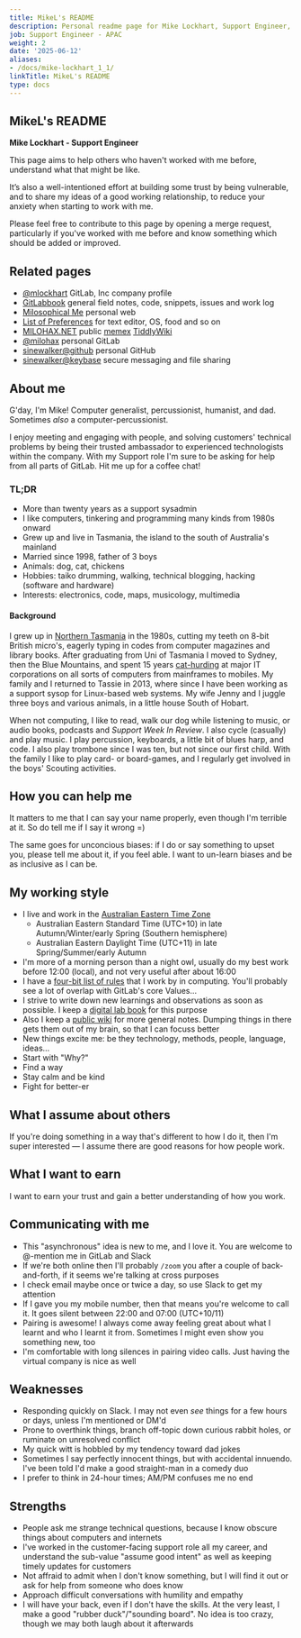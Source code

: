 ```yaml
---
title: MikeL's README
description: Personal readme page for Mike Lockhart, Support Engineer, GitLab
job: Support Engineer - APAC
weight: 2
date: '2025-06-12'
aliases:
- /docs/mike-lockhart_1_1/
linkTitle: MikeL's README
type: docs
---
```


<!-- This template will help you build out your very own GitLab README, a great tool for transparently letting others know what it's like to work with you, and how you prefer to be communicated with. Each section is optional. You can remove those you aren't comfortable filling out, and add sections that are germane to you. -->

## MikeL's README

**Mike Lockhart - Support Engineer**

This page aims to help others who haven't worked with me before, understand what that might be like.

It’s also a well-intentioned effort at building some trust by being vulnerable, and to share my ideas of a good working relationship, to reduce your anxiety when starting to work with me.

Please feel free to contribute to this page by opening a merge request, particularly if you've worked with me before and know something which should be added or improved.

## Related pages

* [@mlockhart](https://gitlab.com/mlockhart) GitLab, Inc company profile
* [GitLabbook](https://gitlab.com/mlockhart/lab) general field notes, code, snippets, issues and work log
* [Milosophical Me](https://milosophical.me) personal web
* [List of Preferences](https://milosophical.me/pg/preferences.html) for text editor, OS, food and so on
* [MILOHAX.NET](https://milohax.net) public [memex](https://en.wikipedia.org/wiki/Memex) [TiddlyWiki](https://en.wikipedia.org/wiki/TiddlyWiki)
* [@milohax](https://gitlab.com/milohax) personal GitLab
* [sinewalker@github](https://github.com/sinewalker) personal GitHub
* [sinewalker@keybase](https://keybase.io/sinewalker) secure messaging and file sharing

## About me

<!-- Consider embedding a video of you working or being interviewed, along with 5-10 bullet points outlining interesting tidbits about you and your interests. Focus these on non-work attributes. Also, add detail on what GitLab values and sub-values resonate most with you. This enables ice-breakers to occur ahead of meetings. -->

G'day, I'm Mike! Computer generalist, percussionist, humanist, and dad. Sometimes _also_ a computer-percussionist.

I enjoy meeting and engaging with people, and solving customers' technical problems by being their trusted ambassador to experienced technologists within the company. With my Support role I'm sure to be asking for help from all parts of GitLab. Hit me up for a coffee chat!

### TL;DR

* More than twenty years as a support sysadmin
* I like computers, tinkering and programming many kinds from 1980s onward
* Grew up and live in Tasmania, the island to the south of Australia's mainland
* Married since 1998, father of 3 boys
* Animals: dog, cat, chickens
* Hobbies: taiko drumming, walking, technical blogging, hacking (software and hardware)
* Interests: electronics, code, maps, musicology, multimedia

#### Background

I grew up in [Northern Tasmania](https://www.google.com/maps/@-40.6667943,146.3199683,6z) in the 1980s, cutting my teeth on 8-bit British micro's, eagerly typing in codes from computer magazines and library books. After graduating from Uni of Tasmania I moved to Sydney, then the Blue Mountains, and spent 15 years [cat-hurding](https://www.youtube.com/watch?v=Ns_eDz3PUaI) at major IT corporations on all sorts of computers from mainframes to mobiles. My family and I returned to Tassie in 2013, where since I have been working as a support sysop for Linux-based web systems. My wife Jenny and I juggle three boys and various animals, in a little house South of Hobart.

When not computing, I like to read, walk our dog while listening to music, or audio books, podcasts and _Support Week In Review_. I also cycle (casually) and play music. I play percussion, keyboards, a little bit of blues harp, and code. I also play trombone since I was ten, but not since our first child. With the family I like to play card- or board-games, and I regularly get involved in the boys' Scouting activities.

## How you can help me

<!-- Add 5-10 bullet points on what others can do to make your life easier when working with you. Strive to include elements that are nonobvious, or that people would not typically think to ask or consult you about. This enables others to be more efficient in helping you in a way that feels like help. -->

It matters to me that I can say your name properly, even though I'm terrible at it. So do tell me if I say it wrong =)

The same goes for unconcious biases: if I do or say something to upset you, please tell me about it, if you feel able. I want to un-learn biases and be as inclusive as I can be.

## My working style

<!-- Add 5-10 bullets on how you prefer to work, interact with others, and learn. You may optionally include intel from Strength Deployment Inventory, Myers—Briggs, etc. This is most effective when you are precise and specific about your norms, assumptions, and expectations. If you are unsure what would be helpful here, ask your colleagues for their input. You may learn something from listening to outside perspective! -->

* I live and work in the [Australian Eastern Time Zone](https://www.timeanddate.com/worldclock/converter.html?iso=20200726T120000&p1=396)
  * Australian Eastern Standard Time (UTC+10) in late Autumn/Winter/early Spring (Southern hemisphere)
  * Australian Eastern Daylight Time (UTC+11) in late Spring/Summer/early Autumn
* I'm more of a morning person than a night owl, usually do my best work before 12:00 (local), and not very useful after about 16:00
* I have a [four-bit list of rules](https://milosophical.me/pg/4-bit-rules.html) that I work by in computing. You'll probably see a lot of overlap with GitLab's core Values&hellip;
* I strive to write down new learnings and observations as soon as possible. I keep a [digital lab book](https://gitlab.com/mlockhart/lab) for this purpose
* Also I keep a [public wiki](https://milohax.net) for more general notes. Dumping things in there gets them out of my brain, so that I can focuss better
* New things excite me: be they technology, methods, people, language, ideas&hellip;
* Start with "Why?"
* Find a way
* Stay calm and be kind
* Fight for better-er

## What I assume about others

<!-- Add 5-10 bullets on the assumptions you typically hold when working with others. Strive to be as open with these as possible, so others understand your perspective when engaging with you on projects. Remember, the honesty put forth in these answers enables others to be more understanding and empathetic. -->

If you're doing something in a way that's different to how I do it, then I'm super interested &mdash; I assume there are good reasons for how people work.

## What I want to earn

<!-- Consider 3-5 bullets on your goals for earning things like trust and respect, or a broader understanding of new topics. This enables others to understand what motivates you. -->

I want to earn your trust and gain a better understanding of how you work.

## Communicating with me

<!-- Consider 5-10 bullets on your communication preferences. This includes traditional styles such as verbal, textual, and visual, but you are encouraged to be precise. You can mention things like routine, availability, your travel habits, etc. This helps others understand why you communicate in the manner than you do, and it enables them to tailor their communication in a way that resonates most with you. -->

* This "asynchronous" idea is new to me, and I love it. You are welcome to @-mention me in GitLab and Slack
* If we're both online then I'll probably `/zoom` you after a couple of back-and-forth, if it seems we're talking at cross purposes
* I check email maybe once or twice a day, so use Slack to get my attention
* If I gave you my mobile number, then that means you're welcome to call it. It goes silent between 22:00 and 07:00 (UTC+10/11)
* Pairing is awesome! I always come away feeling great about what I learnt and who I learnt it from. Sometimes I might even show you something new, too
* I'm comfortable with long silences in pairing video calls. Just having the virtual company is nice as well

## Weaknesses

<!-- These may be covered in the above sections. If you prefer a section devoted to strengths and weaknesses, this will enable others to lean on your areas of published expertise and offer support in weak areas without passing judgment. -->

* Responding quickly on Slack. I may not even _see_ things for a few hours or days, unless I'm mentioned or DM'd
* Prone to overthink things, branch off-topic down curious rabbit holes, or ruminate on unresolved conflict
* My quick witt is hobbled by my tendency toward dad jokes
* Sometimes I say perfectly innocent things, but with accidental innuendo. I've been told I'd make a good straight-man in a comedy duo
* I prefer to think in 24-hour times; AM/PM confuses me no end

## Strengths

* People ask me strange technical questions, because I know obscure things about computers and internets
* I've worked in the customer-facing support role all my career, and understand the sub-value "assume good intent" as well as keeping timely updates for customers
* Not affraid to admit when I don't know something, but I will find it out or ask for help from someone who does know
* Approach difficult conversations with humility and empathy
* I will have your back, even if I don't have the skills. At the very least, I make a good "rubber duck"/"sounding board". No idea is too crazy, though we may both laugh about it afterwards
